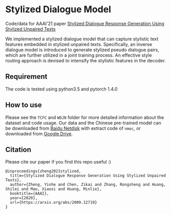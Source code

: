 # Stylized Dialogue Model

Code/data for AAAI'21 paper [Stylized Dialogue Response Generation Using Stylized Unpaired Texts](https://arxiv.org/abs/2009.12719)

We implemented a stylized dialogue model that can capture stylistic text features embedded in stylized unpaired texts. Specifically, an inverse dialogue model is introduced to generate stylized pseudo dialogue pairs, which are further utilized in a joint training process. An effective style routing approach is devised to intensify the stylistic features in the decoder.

## Requirement

The code is tested using python3.5 and pytorch 1.4.0

## How to use

Please see the `TCFC` and `WDJN` folder for more detailed information about the dataset and code usage. Our data and the Chinese pre-trained model can be downloaded from [Baidu Netdisk](https://pan.baidu.com/s/1l_jLVcpBnGXpLp7yf3lqiw) with extract code of `nmoc`, or downloaded from [Google Drive](https://drive.google.com/drive/folders/1rwWv7gbWQrxDMCOr5fpqVd0jJQF4NQu0?usp=sharing).

## Citation

Please cite our paper if you find this repo useful :)

```
@inproceedings{zheng2021stylized,
  title={Stylized Dialogue Response Generation Using Stylized Unpaired Texts},
  author={Zheng, Yinhe and Chen, Zikai and Zhang, Rongsheng and Huang, Shilei and Mao, Xiaoxi and Huang, Minlie},
  booktitle={AAAI},
  year={2020},
  url={https://arxiv.org/abs/2009.12719}
}
```
